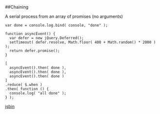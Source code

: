 ##Chaining

A serial process from an array of promises (no arguments)

    var done = console.log.bind( console, "done" );

    function asyncEvent() {
      var defer = new jQuery.Deferred();
      setTimeout( defer.resolve, Math.floor( 400 + Math.random() * 2000 ) );
      return defer.promise();
    }

    [
      asyncEvent().then( done ),
      asyncEvent().then( done ),
      asyncEvent().then( done )
    ]
    .reduce( $.when )
    .then( function () {
      console.log( "all done" );
    } );

<a href="http://jsbin.com/irIVIGOB/2/edit?js,console" target="_blank">jsbin</a>
